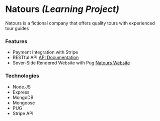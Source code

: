 # Natours _(Learning Project)_
Natours is a fictional company that offers quality tours with experienced tour guides

### Features
- Payment Integration with Stripe
- RESTful API [API Documentation](https://web.postman.co/collections/11729266-ad6161e6-7cee-4d96-9f74-a4cc468dec01?version=latest&workspace=f5119eaa-574d-4706-8aaa-57b9bcb2052b)
- Sever-Side Rendered Website with Pug [Natours Website](https://collins-natours.herokuapp.com/)

### Technologies

- Node.JS
- Express
- MongoDB
- Mongoose
- PUG
- Stripe API
